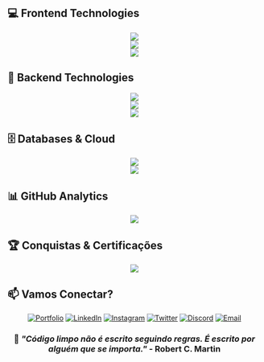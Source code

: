 </div>

## 💻 **Frontend Technologies**

<div align="center">
  <img src="https://skillicons.dev/icons?i=html,css,js,ts,react,nextjs,vue,angular" />
  <br/>
  <img src="https://skillicons.dev/icons?i=sass,tailwind,bootstrap,materialui,styledcomponents,webpack,vite" />
  <br/>
  <img src="https://skillicons.dev/icons?i=flutter,dart,androidstudio" />
</div>

## 🔧 **Backend Technologies**

<div align="center">
  <img src="https://skillicons.dev/icons?i=nodejs,php,python,java,express,fastapi,spring" />
  <br/>
  <img src="https://skillicons.dev/icons?i=graphql,apollo,prisma,sequelize,hibernate" />
  <br/>
  <img src="https://skillicons.dev/icons?i=redis,nginx,apache" />
</div>

## 🗄️ **Databases & Cloud**

<div align="center">
  <img src="https://skillicons.dev/icons?i=mysql,postgresql,mongodb,sqlite,firebase,supabase" />
  <br/>
  <img src="https://skillicons.dev/icons?i=aws,gcp,azure,docker,kubernetes,terraform" />
</div>

## 📊 **GitHub Analytics**

<div align="center">
  <img src="https://github-readme-activity-graph.vercel.app/graph?username=campoyerick&theme=dracula&hide_border=true" />
</div>

## 🏆 **Conquistas & Certificações**

<div align="center">
  <img src="https://github-profile-trophy.vercel.app/?username=campoyerick&theme=dracula&no-frame=false&no-bg=false&margin-w=4&row=2&column=4" />
</div>

## 📫 **Vamos Conectar?**

<div align="center">
  
[![Portfolio](https://img.shields.io/badge/Portfolio-FF7139?style=for-the-badge&logo=Firefox-Browser&logoColor=white)](https://campoypinheiro.vercel.app/)
[![LinkedIn](https://img.shields.io/badge/LinkedIn-0077B5?style=for-the-badge&logo=linkedin&logoColor=white)](https://linkedin.com/in/erick-campoy)
[![Instagram](https://img.shields.io/badge/Instagram-E4405F?style=for-the-badge&logo=instagram&logoColor=white)](https://instagram.com/campoyerick)
[![Twitter](https://img.shields.io/badge/Twitter-1DA1F2?style=for-the-badge&logo=twitter&logoColor=white)](https://twitter.com/campoyerick)
[![Discord](https://img.shields.io/badge/Discord-7289DA?style=for-the-badge&logo=discord&logoColor=white)](https://discord.gg/erickcampoyp)
[![Email](https://img.shields.io/badge/Email-D14836?style=for-the-badge&logo=gmail&logoColor=white)](mailto:campoyrick@gmail.com)

</div>

<div align="center">
  
### 💭 *"Código limpo não é escrito seguindo regras. É escrito por alguém que se importa."* - Robert C. Martin

</div>
